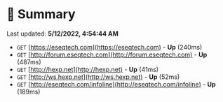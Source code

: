 # 📖 Summary
Last updated: **5/12/2022, 4:54:44 AM**

- `GET` [https://eseqtech.com](https://eseqtech.com) - **Up** (240ms)
- `GET` [http://forum.eseqtech.com](http://forum.eseqtech.com) - **Up** (487ms)
- `GET` [http://hexp.net](http://hexp.net) - **Up** (41ms)
- `GET` [http://ws.hexp.net](http://ws.hexp.net) - **Up** (52ms)
- `GET` [http://eseqtech.com/infoline](http://eseqtech.com/infoline) - **Up** (189ms)
